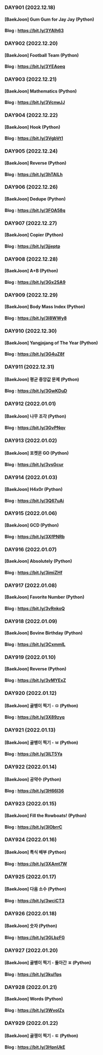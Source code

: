 ### DAY901 (2022.12.18)
#### [BaekJoon] Gum Gum for Jay Jay (Python)
#### Blog : https://bit.ly/3YAlh63

### DAY902 (2022.12.20)
#### [BaekJoon] Football Team (Python)
#### Blog : https://bit.ly/3YEAoeq

### DAY903 (2022.12.21)
#### [BaekJoon] Mathematics (Python)
#### Blog : https://bit.ly/3VcnwJJ

### DAY904 (2022.12.22)
#### [BaekJoon] Hook (Python)
#### Blog : https://bit.ly/3VgbVt1

### DAY905 (2022.12.24)
#### [BaekJoon] Reverse (Python)
#### Blog : https://bit.ly/3hTAlLh

### DAY906 (2022.12.26)
#### [BaekJoon] Dedupe (Python)
#### Blog : https://bit.ly/3FOA58q

### DAY907 (2022.12.27)
#### [BaekJoon] Copier (Python)
#### Blog : https://bit.ly/3jjeptp

### DAY908 (2022.12.28)
#### [BaekJoon] A+B (Python)
#### Blog : https://bit.ly/3Gx2SA9

### DAY909 (2022.12.29)
#### [BaekJoon] Body Mass Index (Python)
#### Blog : https://bit.ly/3I8WWy8

### DAY910 (2022.12.30)
#### [BaekJoon] Yangjojang of The Year (Python)
#### Blog : https://bit.ly/3G4uZ8f

### DAY911 (2022.12.31)
#### [BaekJoon] 평균 중앙값 문제 (Python)
#### Blog : https://bit.ly/3GwKDuD

### DAY912 (2022.01.01)
#### [BaekJoon] 나무 조각 (Python)
#### Blog : https://bit.ly/3GvPNqv

### DAY913 (2022.01.02)
#### [BaekJoon] 포켓몬 GO (Python)
#### Blog : https://bit.ly/3vsGcur

### DAY914 (2022.01.03)
#### [BaekJoon] H4x0r (Python)
#### Blog : https://bit.ly/3Q67uAi

### DAY915 (2022.01.06)
#### [BaekJoon] GCD (Python)
#### Blog : https://bit.ly/3XfPNRb

### DAY916 (2022.01.07)
#### [BaekJoon] Absolutely (Python)
#### Blog : https://bit.ly/3imiZHf

### DAY917 (2022.01.08)
#### [BaekJoon] Favorite Number (Python)
#### Blog : https://bit.ly/3vRnkoQ

### DAY918 (2022.01.09)
#### [BaekJoon] Bovine Birthday (Python)
#### Blog : https://bit.ly/3CxmmlL

### DAY919 (2022.01.10)
#### [BaekJoon] Reverse (Python)
#### Blog : https://bit.ly/3vMYExZ

### DAY920 (2022.01.12)
#### [BaekJoon] 골뱅이 찍기 - ㅁ (Python)
#### Blog : https://bit.ly/3X89zyq

### DAY921 (2022.01.13)
#### [BaekJoon] 골뱅이 찍기 - ㅂ (Python)
#### Blog : https://bit.ly/3ILT5Ya

### DAY922 (2022.01.14)
#### [BaekJoon] 공약수 (Python)
#### Blog : https://bit.ly/3H66I36

### DAY923 (2022.01.15)
#### [BaekJoon] Fill the Rowboats! (Python)
#### Blog : https://bit.ly/3IObrrC

### DAY924 (2022.01.16)
#### [BaekJoon] 특식 배부 (Python)
#### Blog : https://bit.ly/3XAmt7W

### DAY925 (2022.01.17)
#### [BaekJoon] 다음 소수 (Python)
#### Blog : https://bit.ly/3wciCT3

### DAY926 (2022.01.18)
#### [BaekJoon] 숫자 (Python)
#### Blog : https://bit.ly/3GLbzFG

### DAY927 (2022.01.20)
#### [BaekJoon] 골뱅이 찍기 - 돌아간 ㅍ (Python)
#### Blog : https://bit.ly/3kul1ps

### DAY928 (2022.01.21)
#### [BaekJoon] Words (Python)
#### Blog : https://bit.ly/3WvoIZs

### DAY929 (2022.01.22)
#### [BaekJoon] 골쟁이 찍기 - ㅌ (Python)
#### Blog : https://bit.ly/3HpnUkE